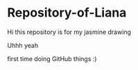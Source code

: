 # Repository-of-Liana

Hi this repository is for my jasmine drawing

Uhhh yeah

first time doing GitHub things :)
